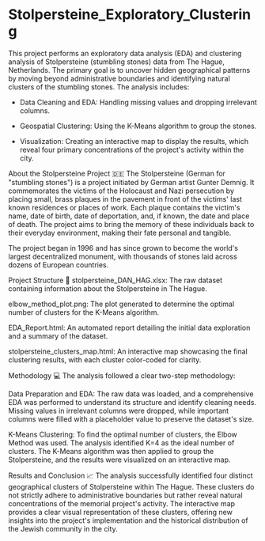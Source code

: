 # Stolpersteine_Exploratory_Clustering
This project performs an exploratory data analysis (EDA) and clustering analysis of Stolpersteine (stumbling stones) data from The Hague, Netherlands.
The primary goal is to uncover hidden geographical patterns by moving beyond administrative boundaries and identifying natural clusters of the stumbling stones. The analysis includes:

- Data Cleaning and EDA: Handling missing values and dropping irrelevant columns.

- Geospatial Clustering: Using the K-Means algorithm to group the stones.

- Visualization: Creating an interactive map to display the results, which reveal four primary concentrations of the project's activity within the city.

About the Stolpersteine Project 🇩🇪
The Stolpersteine (German for "stumbling stones") is a project initiated by German artist Gunter Demnig. It commemorates the victims of the Holocaust and Nazi persecution by placing small, brass plaques in the pavement in front of the victims' last known residences or places of work. Each plaque contains the victim's name, date of birth, date of deportation, and, if known, the date and place of death. The project aims to bring the memory of these individuals back to their everyday environment, making their fate personal and tangible.

The project began in 1996 and has since grown to become the world's largest decentralized monument, with thousands of stones laid across dozens of European countries.

Project Structure 📂
stolpersteine_DAN_HAG.xlsx: The raw dataset containing information about the Stolpersteine in The Hague.

elbow_method_plot.png: The plot generated to determine the optimal number of clusters for the K-Means algorithm.

EDA_Report.html: An automated report detailing the initial data exploration and a summary of the dataset.

stolpersteine_clusters_map.html: An interactive map showcasing the final clustering results, with each cluster color-coded for clarity.

Methodology 💻
The analysis followed a clear two-step methodology:

Data Preparation and EDA: The raw data was loaded, and a comprehensive EDA was performed to understand its structure and identify cleaning needs. Missing values in irrelevant columns were dropped, while important columns were filled with a placeholder value to preserve the dataset's size.

K-Means Clustering: To find the optimal number of clusters, the Elbow Method was used. The analysis identified K=4 as the ideal number of clusters. The K-Means algorithm was then applied to group the Stolpersteine, and the results were visualized on an interactive map.

Results and Conclusion 📈
The analysis successfully identified four distinct geographical clusters of Stolpersteine within The Hague. These clusters do not strictly adhere to administrative boundaries but rather reveal natural concentrations of the memorial project's activity. The interactive map provides a clear visual representation of these clusters, offering new insights into the project's implementation and the historical distribution of the Jewish community in the city.
